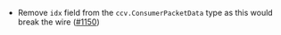 - Remove `idx` field from the `ccv.ConsumerPacketData` type as this would break the
  wire ([\#1150](https://github.com/cosmos/interchain-security/pull/1150))